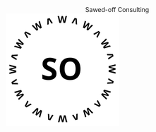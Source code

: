 <center>Sawed-off Consulting</center>

<img src="Sawed-off-logo.svg" alt="Sawed-off Logo" height="256" width="256" class="center-image">

